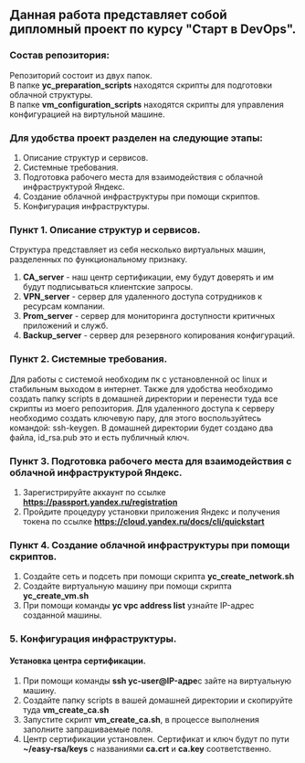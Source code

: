 ## Данная работа представляет собой дипломный проект по курсу  "Старт в DevOps".

### Состав репозитория:
Репозиторий состоит из двух папок.   
В папке **yc_preparation_scripts** находятся скрипты для подготовки облачной структуры.  
В папке **vm_configuration_scripts** находятся скрипты для управления конфигурацией на виртульной машине.

### Для удобства проект разделен на следующие этапы:

1. Описание структур и сервисов.
2. Системные требования.
3. Подготовка рабочего места для взаимодействия с облачной инфраструктурой Яндекс.
4. Создание облачной инфраструктуры при помощи скриптов.
5. Конфигурация инфраструктуры.

### Пункт 1. Описание структур и сервисов.
Структура представляет из себя несколько виртуальных машин, разделенных по функциональному признаку.
1. **CA_server** - наш центр сертификации, ему будут доверять и им будут подписываться клиентские запросы.
2. **VPN_server** - сервер для удаленного доступа сотрудников к ресурсам компании.
3. **Prom_server** - сервер для мониторинга доступности критичных приложений и служб.
4. **Backup_server** - сервер для резервного копирования конфигураций.

### Пункт 2. Системные требования.
Для работы с системой необходим пк с установленной ос linux и стабильным выходом в интернет.
Также для удобства необходимо создать папку scripts в домашней директории и перенести туда все скрипты из моего репозитория.
Для удаленного доступа к серверу необходимо создать ключевую пару, для этого воспользуйтесь командой: ssh-keygen.
В домашней директории будет создано два файла, id_rsa.pub это и есть публичный ключ.

### Пункт 3. Подготовка рабочего места для взаимодействия с облачной инфраструктурой Яндекс.

1. Зарегистрируйте аккаунт по ссылке **https://passport.yandex.ru/registration**
2. Пройдите процедуру установки приложения Яндекс и получения токена по ссылке **https://cloud.yandex.ru/docs/cli/quickstart**

### Пункт 4. Создание облачной инфраструктуры при помощи скриптов.

1. Создайте сеть и подсеть при помощи скрипта **yc_create_network.sh**
2. Создайте виртуальную машину при помощи скрипта **yc_create_vm.sh**
3. При помощи команды **yc vpc address list** узнайте IP-адрес созданной машины.

### 5. Конфигурация инфраструктуры.

#### Установка центра сертификации.

1. При помощи команды **ssh yc-user@IP-адре**с зайте на виртуальную машину.
2. Создайте папку scripts в вашей домашней директории и скопируйте туда **vm_create_ca.sh**
4. Запустите скрипт **vm_create_ca.sh**, в процессе выполнения заполните запрашиваемые поля.
5. Центр сертификации установлен. Сертификат и ключ будут по пути **~/easy-rsa/keys** с названиями **ca.crt** и **ca.key** соответственно.


